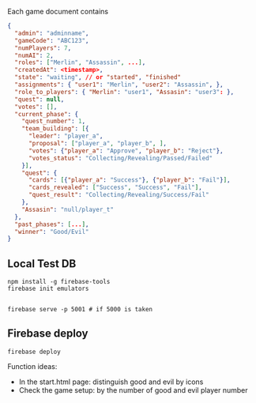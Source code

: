 Each game document contains

```json
{
  "admin": "adminname",
  "gameCode": "ABC123",
  "numPlayers": 7,
  "numAI": 2,
  "roles": ["Merlin", "Assassin", ...],
  "createdAt": <timestamp>,
  "state": "waiting", // or "started", "finished"
  "assignments": { "user1": "Merlin", "user2": "Assassin", },
  "role_to_players": { "Merlin": "user1", "Assasin": "user3": },
  "quest": null,
  "votes": [],
  "current_phase": {
    "quest_number": 1, 
    "team_building": [{
      "leader": "player_a", 
      "proposal": ["player_a", "player_b", ], 
      "votes": {"player_a": "Approve", "player_b": "Reject"},
      "votes_status": "Collecting/Revealing/Passed/Failed"
    }],
    "quest": {
      "cards": [{"player_a": "Success"}, {"player_b": "Fail"}],
      "cards_revealed": ["Success", "Success", "Fail"],
      "quest_result": "Collecting/Revealing/Success/Fail"
    },
    "Assasin": "null/player_t"
  },
  "past_phases": [...],
  "winner": "Good/Evil"
}
```

## Local Test DB

```
npm install -g firebase-tools
firebase init emulators


firebase serve -p 5001 # if 5000 is taken
```


## Firebase deploy

```
firebase deploy
```

Function ideas:

- In the start.html page: distinguish good and evil by icons
- Check the game setup: by the number of good and evil player number